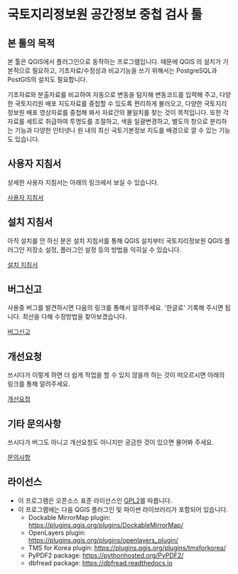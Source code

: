 # 국토지리정보원 공간정보 중첩 검사 툴

## 본 툴의 목적
본 툴은 QGIS에서 플러그인으로 동작하는 프로그램입니다. 때문에 QGIS 의 설치가 기본적으로 필요하고, 기초자료/수정성과 비교기능을 쓰기 위해서는 PostgreSQL과 PostGIS의 설치도 필요합니다.

기초자료와 분출자료를 비교하여 자동으로 변동을 탐지해 변동코드를 입력해 주고, 다양한 국토지리원 배포 지도자료를 중첩할 수 있도록 편리하게 불러오고, 다양한 국토지리정보원 배포 영상자료를 중첩해 봐서 자료간의 불일치를 찾는 것이 목적입니다.
또한 각 자료를 세트로 취급하여 투명도를 조절하고, 색을 일괄변경하고, 별도의 창으로 분리하는 기능과 다양한 인터넷나 원 내의 최신 국토기본정보 지도를 배경으로 깔 수 있는 기능도 있습니다.

## 사용자 지침서
상세한 사용자 지침서는 아래의 링크에서 보실 수 있습니다.

[사용자 지침서](docs/manual/manual.md)

## 설치 지침서
아직 설치를 안 하신 분은 설치 지침서를 통해 QGIS 설치부터 국토지리정보원 QGIS  플러그인 저장소 설정, 플러그인 설정 등의 방법을 익히실 수 있습니다.

[설치 지침서](docs/install/install.md)

## 버그신고
사용중 버그를 발견하시면 다음의 링크를 통해서 알려주세요. '한글로' 기록해 주시면 됩니다.
최선을 다해 수정방법을 찾아보겠습니다.

[버그신고](https://github.com/kr-ngii/NgiiDataOverlay/issues/new?template=bug_report.md)

## 개선요청
쓰시다가 이렇게 하면 더 쉽게 작업을 할 수 있지 않을까 하는 것이 떠오르시면 아래의 링크를 통해 알려주세요.

[개선요청](https://github.com/kr-ngii/NgiiDataOverlay/issues/new?template=feature_request.md)

## 기타 문의사항
쓰시다가 버그도 아니고 개선요청도 아니지만 궁금한 것이 있으면 물어봐 주세요.

[문의사항](https://github.com/kr-ngii/NgiiDataOverlay/issues/new?template=question.md)

## 라이선스
 * 이 프로그램은 오픈소스 표준 라이선스인 [GPL2](LICENSE)를 따릅니다.
 * 이 프로그램에는 다음 QGIS 플러그인 및 파이썬 라이브러리가 포함되어 있습니다.
   - Dockable MirrorMap plugin: <https://plugins.qgis.org/plugins/DockableMirrorMap/>
   - OpenLayers plugin: <https://plugins.qgis.org/plugins/openlayers_plugin/>
   - TMS for Korea plugin: <https://plugins.qgis.org/plugins/tmsforkorea/>
   - PyPDF2 package: <https://pythonhosted.org/PyPDF2/>
   - dbfread package: <https://dbfread.readthedocs.io>
